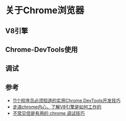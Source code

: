 
# 关于Chrome浏览器



## V8引擎


## Chrome-DevTools使用



## 调试


## 参考
- [11个程序员必须知道的实用Chrome DevTools开发技巧](https://mp.weixin.qq.com/s/uuiXyDYJbElkSB6hFbvMOQ)
- [走进chrome内心，了解V8引擎是如何工作的](https://segmentfault.com/a/1190000040331440)
- [不常见但是有用的 chrome 调试技巧](https://mp.weixin.qq.com/s/GVMcoJCQvtFI-9ZIUX9Ihw)